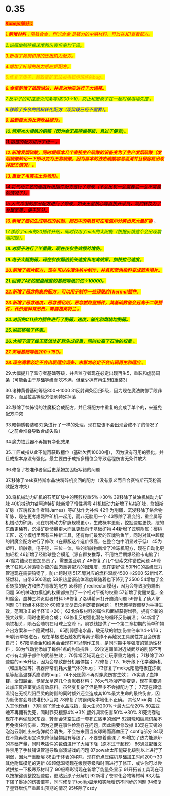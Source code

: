 # 0.35

_<mark style="color:red;background-color:orange;">**Kubejs部分：**</mark>_&#x20;

_<mark style="color:red;">1.</mark><mark style="color:red;">**新增材料：**</mark><mark style="color:red;">陨铁合金，烈光合金 是强力的中期材料，可以在JEI查看配方。</mark>_

_<mark style="color:green;">2.谐振幽腻挖掘速度和伤害倍率均下调</mark>_<mark style="color:green;">。</mark>&#x20;

_<mark style="color:red;">3.新增了黄铜和锌的压板热力配方。</mark>_&#x20;

_<mark style="color:red;">4.增加了叶绿的热力感应炉配方。</mark>_&#x20;

_<mark style="color:orange;">5.修复了质子，超致密矿无法被电弧炉熔炼的bug。</mark>_&#x20;

_<mark style="color:red;">**6.金星新增了硫酸湖泊，并且对地形进行了大调整。**</mark>_

_<mark style="color:green;">7.反中子的可控湮灭词条等级100->10，防止和宏原子在一起时候增幅失控 。</mark>_

_<mark style="color:blue;">8.移除了多余的锆粉转化配方（现阶段已经不需要）</mark>_<mark style="color:blue;">。</mark>

_<mark style="color:red;">**9.盐到锂水的比例收益提升。**</mark>_&#x20;

_<mark style="color:green;">**10.禁用冰火模组的铜稿（因为会无视挖掘等级，且过于便宜)。**</mark>_

_<mark style="background-color:red;">11.铝锭的配方进行了统一 。</mark>_

_<mark style="color:red;">**12.新增发烟硫酸，同时将原本几个直接生产硫酸的设备变为了生产发烟硫酸（发烟硫酸转化一下即可变为正常硫酸，因为原本的液态硫酸容易混淆并且很容易出现掉配方情况）。**</mark>_

_<mark style="color:red;">**13.重做了电离冻土的地形。**</mark>_&#x20;

_<mark style="background-color:red;">14.将气动工艺的速度升级插件配方进行了修改（不会出现一会需要油一会不需要的情况了）。</mark>_

_<mark style="background-color:red;">15.大气冷凝的部分配方进行了修改，如天王星核心等直接开采氘，氚的转换为了金属氢等，便于区分。</mark>_

_<mark style="color:red;">**16.新增了随机生成陨石的机制，陨石中的陨铁可在电弧炉分解出来大量矿物**</mark>_ 。

<mark style="color:green;">1</mark>_<mark style="color:green;">7.移除了mek的20插件升级，同时仅用了mek的太阳能（根据反馈这个会出现崩端问题）。</mark>_

_<mark style="color:green;">**18.对质子进行了半重做，现在仅仅生效额外增伤。**</mark>_

_<mark style="color:green;">**19.电子大幅削弱，现在仅仅翻倍箭矢速度和电离效果，加快拉弓速度。**</mark>_

_<mark style="color:red;">**20.新增了唱片配方，现在可以在灌注机中制作，并且和蓝色染料变成蓝色唱片。**</mark>_

_<mark style="color:green;">**21.回调了AE的磁盘维度的基础等级21亿->10000。**</mark>_&#x20;

_<mark style="color:red;">**22.新增了恶念构象的配方，可以用于制作一些顶级的Thermal插件。**</mark>_

_<mark style="color:red;">**23.新增了恶念速度，恶念催化剂，恶念燃烧室插件，其基础数值会远高于二级插件，代价是非常昂贵，需要推莱特兰 。**</mark>_

_<mark style="color:green;">**24.对旧的CTI热力插件进行了削弱，速度，催化和燃烧均削弱。**</mark>_

_<mark style="color:green;">**25.彻底移除了怀表。**</mark>_

_<mark style="color:green;">**26.大幅下调了蜂王浆流体矿脉生成权重，同时拉高了石油的权重 。**</mark>_

_<mark style="color:red;">**27.末地基础等级200->150。**</mark>_&#x20;

_<mark style="color:red;">**28.现在凋零必定不会出现适应词条，末影龙必定不会出现再生和适应 。**</mark>_

29.大幅提升了监守者基础等级，并且监守者现在必定出现再生5，重装和虚弱词条（可能会由于基础等级而吃不满，但至少拥有再生5和重装3）

30.诸神黄昏基础等级800->1000 31反射词条回归5级，因为现在魔法防御手段非常多，而且拉高等级方便刷特殊掉落&#x20;

32.移除了悚怖钢的注魔板合成配方，并且将配方中重复的变成了单个的，来避免配方冲突&#x20;

33.暗物质套装和32条进行了一样的处理，现在应该不会出现合成不了的情况了（之前会堆叠导致合成失败）&#x20;

34.魔力铀武器不再拥有净化效果&#x20;

35.工匠戒指从此不能再获取槽位（基础欠费10000槽），因为没有可用的强化，并且戒指本身没有强化。最主要由于戒指多槽位会导致远程伤害无条件放大

36.修复了校准作者皇后史莱姆加固板写错的问题&#x20;

37.移除了mek赛特斯水晶块粉碎机变回的配方（没有意义而且合赛特斯石英粉高效配方冲突）

38.将机械动力矿机的石英矿脉中的残骸权重5%->30% 39移除了贫油机械动力矿脉 40机械动力钴阿迪特矿脉新增了惰性凋零 41机械动力新增了热核矿脉，詹姆斯矿脉（匠魂校准作者叫James）等矿脉作为补偿 42作为削弱，沉浸移除了络合物矿脉，现在更考虑两种矿机一起用，而非无脑用一个 43移除了衰变铅，重金属等机械动力矿脉，现在机械动力矿脉规模更小，生成概率更低，挖掘速度更快，挖的东西更稀有，沉浸矿脉储量更大而且更趋向于基础矿物 44新增了匠魂附属：樱桃工匠，这个模组里面有三种新工具，还有你们最爱的匠魂钓鱼竿，同时对其中超模的附魔金配方进行了修改（在原版这个造价很高，在整合包中明显过于低） 45为塑料，熔融锇，电子锭，三位一体，锆的熔融物新增了冷冻机配方，现在自动化更加轻松 46新增了经验球整合模组（源自群友推荐，不用怕后期爆经验卡电脑了） 47魔力铀现在更加昂贵了，需要盖亚魂了 48修复了几个思索文件错位问题 49降低了狂风人掉落物对应的血肉重铸配方的困难度，现在更好做 50PNC的高级压力管道现在需要钨钢了，防止跨时期 51乙醇对应的燃料温度4500->2900 52新增乙醛燃料，自带3500温度 53炽热星钢流体温度跟随着也下降到了3500 54增加了金币转换的配方和热力青椒的配方 55移除了redirector模组，因为会导致服务端出问题 56机械动力模组的权重都拉到了一个相对平衡的权重 57新增了觉醒龙皇，全知魔金，血神三种贡献者材料 58修复了洛琪希jei打开崩溃问题 59修复了仙人掌问题 CTI模组本体部分 60修复无尽击杀判定错误问题； 61恐怖星野调整为手持生效，范围攻击的半径10->20； 62戈伯系材料的属性和面板获得增强，拥有全新的强大效果，同时也更难合成； 63修复反射强化潜在的循环反伤崩溃； 64新增了陨铁相关，陨石会随机在月球上空降下。陨铁线提供了一个第二章初期的简单矿物产出方案和一个隐藏材料。 65削弱感电水晶，破无敌的附加伤害倍率1/4->1/16； 66削弱单极磁石，现在单极磁石触发的等离子爆炸不再触发工具属性并且会伤害自己； 67阳清合金和维奥合金现在可以制作工具，是同时期中等强度的辅助性材料； 68为气动套添加了每件1点的灼热抗性； 69攻速阈值对近战武器的削弱不再对带有宏原子部件的武器生效； 70异常区域现在会让玩家重力随机； 71移除了20速度的mek升级，因为会导致部分机器停摆； 72修复了12、16升级下化学溶解机（和压射室等）机器异常消耗大量气体的bug； 73修复了mek太阳能电板在炼狱星等超高温群系崩溃的bug； 74不死图腾不再对穿魔伤害生效； 75实装了血神锭、全知魔金、觉醒龙皇这几个贡献者材料； 76大气冷凝产物变更，现在需要通过加压反应室变成有效原料。虽然变复杂了但是至少不会掉配方了； 77现在超低温钢在无视烈阳巨灵的防御的同时额外还会造成其10%最大生命的最终伤害，因为低伤害会导致堆积小巨灵 78修复了钨钢词条本地化不正确。 其他Mixin类（注入其他模组） 79削弱了骑士水晶戒指，最大生命200%->最大生命20% 80盖亚魂不再拥有免死，同时罪灭根源4%->3%,额外凋零伤害50%->30% 81死海卷轴现在不再偷玩家东西，转而会凭空生成一套死亡盔甲的溺尸 82摄魂和破魔词条不再免疫任何伤害，因为这俩在事件检测存在问题，因此需要修改掉 83现在天镜的泡泡云刚吐出来炮弹就会消失，不会被来回当皮球踢而高血压了 config部分 84现在不能再使用宝珠来降低怪物固有等级了，不要想着逃课了 85增加了热力能源炉的基础产量，同时老插件的数值进行了大幅下降（原本过于超模） 86通过配置文件禁用了手杖铺设管道导致崩溃游戏的问题 87powah太阳能硬化级别以上进行了削弱，因为严重断层 88由于怀表的移除，现在奇点压缩机基础加工时间200->30 其他附属模组的更新 89超低温钢现在缓慢等级和时间进行了修正，或许你可以尝试拼接一下极寒系材料了 90极寒彩钢现在新增了能量条显示 91开拓者工具现在可以按按键调整挖掘速度，更贴近原子分解机 92新增了苍翠化合物等材料 93大幅下降了墨冰的伤害倍率，同时修复了tooltip显示和实际增伤不同步的问题 94修复了星野增伤严重超出预期的情况 95移除了csdy
